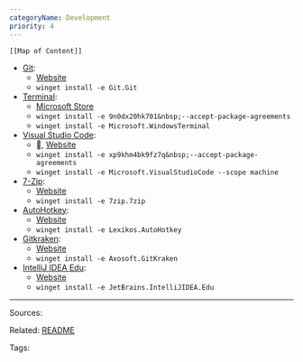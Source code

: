 ```yaml
---
categoryName: Development
priority: 4
---
```


```dynamic-embed
[[Map of Content]]
```


<ul class="dataview list-view-ul"><li><span><a aria-label-position="top" aria-label="apps/Git.md" data-href="apps/Git.md" href="apps/Git.md" class="internal-link" target="_blank" rel="noopener">Git</a></span>: <ul class="dataview dataview-ul dataview-result-list-ul"><li class="dataview-result-list-li"><span><a aria-label-position="top" aria-label="https://git-scm.com/download/win" rel="noopener" class="external-link" href="https://git-scm.com/download/win" target="_blank">Website</a></span></li><li class="dataview-result-list-li"><span><code>winget install -e Git.Git</code></span></li></ul></li><li><span><a aria-label-position="top" aria-label="apps/Terminal.md" data-href="apps/Terminal.md" href="apps/Terminal.md" class="internal-link" target="_blank" rel="noopener">Terminal</a></span>: <ul class="dataview dataview-ul dataview-result-list-ul"><li class="dataview-result-list-li"><span><a aria-label-position="top" aria-label="https://microsoft.com/store/apps/9n0dx20hk701" rel="noopener" class="external-link" href="https://microsoft.com/store/apps/9n0dx20hk701" target="_blank">Microsoft Store</a></span></li><li class="dataview-result-list-li"><span><code>winget install -e 9n0dx20hk701&amp;nbsp;--accept-package-agreements</code></span></li><li class="dataview-result-list-li"><span><code>winget install -e Microsoft.WindowsTerminal</code></span></li></ul></li><li><span><a aria-label-position="top" aria-label="apps/Visual Studio Code.md" data-href="apps/Visual Studio Code.md" href="apps/Visual Studio Code.md" class="internal-link" target="_blank" rel="noopener">Visual Studio Code</a></span>: <ul class="dataview dataview-ul dataview-result-list-ul"><li class="dataview-result-list-li"><span>🔗, <a aria-label-position="top" aria-label="https://code.visualstudio.com/#alt-downloads" rel="noopener" class="external-link" href="https://code.visualstudio.com/#alt-downloads" target="_blank">Website</a></span></li><li class="dataview-result-list-li"><span><code>winget install -e xp9khm4bk9fz7q&amp;nbsp;--accept-package-agreements</code></span></li><li class="dataview-result-list-li"><span><code>winget install -e Microsoft.VisualStudioCode --scope machine</code></span></li></ul></li><li><span><a aria-label-position="top" aria-label="apps/7-Zip.md" data-href="apps/7-Zip.md" href="apps/7-Zip.md" class="internal-link" target="_blank" rel="noopener">7-Zip</a></span>: <ul class="dataview dataview-ul dataview-result-list-ul"><li class="dataview-result-list-li"><span><a aria-label-position="top" aria-label="https://www.7-zip.org/" rel="noopener" class="external-link" href="https://www.7-zip.org/" target="_blank">Website</a></span></li><li class="dataview-result-list-li"><span><code>winget install -e 7zip.7zip</code></span></li></ul></li><li><span><a aria-label-position="top" aria-label="apps/AutoHotkey.md" data-href="apps/AutoHotkey.md" href="apps/AutoHotkey.md" class="internal-link" target="_blank" rel="noopener">AutoHotkey</a></span>: <ul class="dataview dataview-ul dataview-result-list-ul"><li class="dataview-result-list-li"><span><a aria-label-position="top" aria-label="https://www.autohotkey.com/download/ahk-install.exe" rel="noopener" class="external-link" href="https://www.autohotkey.com/download/ahk-install.exe" target="_blank">Website</a></span></li><li class="dataview-result-list-li"><span><code>winget install -e Lexikos.AutoHotkey</code></span></li></ul></li><li><span><a aria-label-position="top" aria-label="apps/Gitkraken.md" data-href="apps/Gitkraken.md" href="apps/Gitkraken.md" class="internal-link" target="_blank" rel="noopener">Gitkraken</a></span>: <ul class="dataview dataview-ul dataview-result-list-ul"><li class="dataview-result-list-li"><span><a aria-label-position="top" aria-label="https://www.gitkraken.com/download/windows64" rel="noopener" class="external-link" href="https://www.gitkraken.com/download/windows64" target="_blank">Website</a></span></li><li class="dataview-result-list-li"><span><code>winget install -e Axosoft.GitKraken</code></span></li></ul></li><li><span><a aria-label-position="top" aria-label="apps/IntelliJ IDEA Edu.md" data-href="apps/IntelliJ IDEA Edu.md" href="apps/IntelliJ IDEA Edu.md" class="internal-link" target="_blank" rel="noopener">IntelliJ IDEA Edu</a></span>: <ul class="dataview dataview-ul dataview-result-list-ul"><li class="dataview-result-list-li"><span><a aria-label-position="top" aria-label="https://www.jetbrains.com/education/download/#section=idea" rel="noopener" class="external-link" href="https://www.jetbrains.com/education/download/#section=idea" target="_blank">Website</a></span></li><li class="dataview-result-list-li"><span><code>winget install -e JetBrains.IntelliJIDEA.Edu</code></span></li></ul></li></ul>


---


Sources:

Related:
[README](../README.md)

Tags:
